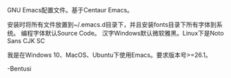 GNU Emacs配置文件。基于Centaur Emacs。

安装时将所有文件放置到~/.emacs.d目录下，并且安装fonts目录下所有字体到系统。
编程字体默认Source Code。
汉字Windows默认微软雅黑。Linux下是Noto Sans CJK SC


我是在Windows 10、MacOS、Ubuntu下使用Emacs。要求版本号>=26.1。


-Bentusi

